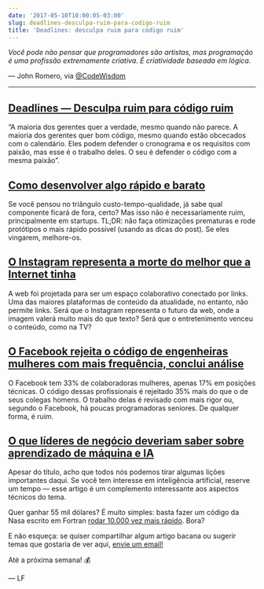 ```yaml
---
date: '2017-05-10T10:00:05-03:00'
slug: deadlines-desculpa-ruim-para-codigo-ruim
title: 'Deadlines: desculpa ruim para código ruim'
---
```

_Você pode não pensar que programadores são artistas, mas programação é uma profissão extremamente criativa. É criatividade baseada em lógica._

— John Romero, via [@CodeWisdom](https://twitter.com/CodeWisdom)

* * *

## [Deadlines — Desculpa ruim para código ruim](https://blog.mindorks.com/deadlines-bad-reason-for-bad-code-d3d5fe22f3ff?gi=ade8964a2355)

“A maioria dos gerentes quer a verdade, mesmo quando não parece. A maioria dos gerentes quer bom código, mesmo quando estão obcecados com o calendário. Eles podem defender o cronograma e os requisitos com paixão, mas esse é o trabalho deles. O seu é defender o código com a mesma paixão”.

## [Como desenvolver algo rápido e barato](https://hackernoon.com/how-to-build-it-fast-and-cheap-cffbd21881bc?gi=ed9629688abf)

Se você pensou no triângulo custo-tempo-qualidade, já sabe qual componente ficará de fora, certo? Mas isso não é necessariamente ruim, principalmente em startups. TL;DR: não faça otimizações prematuras e rode protótipos o mais rápido possível (usando as dicas do post). Se eles vingarem, melhore-os.

## [O Instagram representa a morte do melhor que a Internet tinha](http://www.mdig.com.br/index.php?itemid=41163)

A web foi projetada para ser um espaço colaborativo conectado por links. Uma das maiores plataformas de conteúdo da atualidade, no entanto, não permite links. Será que o Instagram representa o futuro da web, onde a imagem valerá muito mais do que texto? Será que o entretenimento venceu o conteúdo, como na TV?

## [O Facebook rejeita o código de engenheiras mulheres com mais frequência, conclui análise](https://www.theverge.com/2017/5/2/15517302/facebook-female-engineers-gender-bias-studies-report)

O Facebook tem 33% de colaboradoras mulheres, apenas 17% em posições técnicas. O código dessas profissionais é rejeitado 35% mais do que o de seus colegas homens. O trabalho delas é revisado com mais rigor ou, segundo o Facebook, há poucas programadoras seniores. De qualquer forma, é ruim.

## [O que líderes de negócio deveriam saber sobre aprendizado de máquina e IA](https://www.theguardian.com/media-network/2016/oct/05/business-leaders-know-machine-learning-artificial-intelligence)

Apesar do título, acho que todos nós podemos tirar algumas lições importantes daqui. Se você tem interesse em inteligência artificial, reserve um tempo — esse artigo é um complemento interessante aos aspectos técnicos do tema.

Quer ganhar 55 mil dólares? É muito simples: basta fazer um código da Nasa escrito em Fortran [rodar 10.000 vez mais rápido](https://www.bbc.com/news/technology-39803425). Bora?  

E não esqueça: se quiser compartilhar algum artigo bacana ou sugerir temas que gostaria de ver aqui, [envie um email!](/cdn-cgi/l/email-protection#1b7a7f785b777d79726f6f7e7578746e696f3578747624686e79717e786f26486e7c7e686f3e58283e5a28743e292b7f7e3e292b7a696f727c743d7a766b206e6f7644787a766b7a727c75265a773e58283e5a22763e292b7f743e292b583e58283e59287f727c743d7a766b206e6f7644767e7f726e76267e767a72773d7a766b206e6f764468746e69787e26497e6d6e7e3e292b757e6c68777e6f6f7e69)

Até a próxima semana! 💰

— LF
